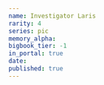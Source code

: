 ```yaml
---
name: Investigator Laris
rarity: 4
series: pic
memory_alpha:
bigbook_tier: -1
in_portal: true
date:
published: true
---
```



